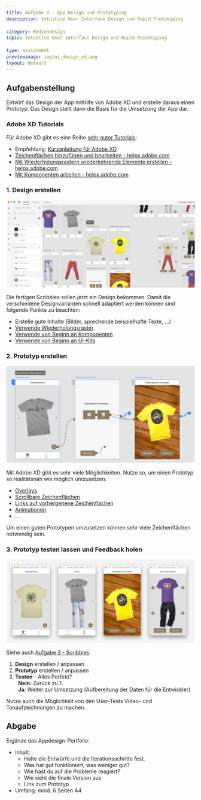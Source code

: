 ```yaml
---
title: Aufgabe 4 - App Design und Prototyping
description: Intuitive User Interface Design und Rapid Prototyping

category: Mediendesign
topic: Intuitive User Interface Design und Rapid Prototyping

type: assignment
previewimage: img/ui_design_xd.png
layout: default
---
```



## Aufgabenstellung

Entwirf das Design der App mithilfe von Adobe XD und erstelle daraus einen Prototyp. Das Design stellt dann die Basis für die Umsetzung der App dar.

### Adobe XD Tutorials

Für Adobe XD gibt es eine Reihe [sehr guter Tutorials](https://helpx.adobe.com/at/xd/tutorials.html):

* Empfehlung: [Kurzanleitung für Adobe XD](https://helpx.adobe.com/at/xd/how-to/make-prototype.html)
* [Zeichenflächen hinzufügen und bearbeiten - helpx.adobe.com](https://helpx.adobe.com/at/xd/how-to/add-and-edit-artboards.html)
* [Mit Wiederholungsrastern wiederkehrende Elemente erstellen - helpx.adobe.com](https://helpx.adobe.com/at/xd/how-to/repeating-elements.html)
* [Mit Komponenten arbeiten - helpx.adobe.com](https://helpx.adobe.com/at/xd/how-to/consistent-design-components.html)



### 1. Design erstellen
![Design mit Adobe XD](img/ui_design_xd.png)

Die fertigen Scribbles sollen jetzt ein Design bekommen. Damit die verschiedene Designvarianten schnell adaptiert werden können sind folgende Punkte zu beachten:

* Erstelle gute Inhalte (Bilder, sprechende beispielhafte Texte, ...)
* [Verwende Wiederholungsraster](https://helpx.adobe.com/at/xd/how-to/repeating-elements.html)
* [Verwende von Beginn an Komponenten](https://www.adobe.com/at/products/xd/learn/get-started-xd-components-libraries.html)
* [Verwende von Beginn an UI-Kits](https://helpx.adobe.com/at/xd/how-to/ui-kits.html)

### 2. Prototyp erstellen
![Prototyp mit Adobe XD](img/ui_design_xd_flow.png)

Mit Adobe XD gibt es sehr viele Möglichkeiten. Nutze so, um einen Prototyp so realitätsnah wie möglich umzusetzen:

* [Overlays](https://helpx.adobe.com/in/xd/user-guide.html/in/xd/help/add-overlays.ug.html)
* [Scrollbare Zeichenflächen](https://helpx.adobe.com/at/xd/how-to/scrollable-artboards.html)
* [Links auf vorhergehene Zeichenflächen](https://helpx.adobe.com/in/xd/user-guide.html/in/xd/help/create-prototypes.ug.html#previous-artboard)
* [Animationen](https://helpx.adobe.com/in/xd/user-guide.html/in/xd/help/animate-prototypes.ug.html)
* ..

Um einen guten Prototypen umzusetzen können sehr viele Zeichenflächen notwendig sein. 

### 3. Prototyp testen lassen und Feedback holen
![Testen mit Adobe XD](img/ui_design_xd_prototype.png)

Siehe auch [Aufgabe 3 - Scribbles](13_appdesign_scribbles.md#3-prototyp-testen-lassen-und-feedback-holen):

1. **Design** erstellen / anpassen
2. **Prototyp** erstellen / anpassen
3. **Testen** - Alles Perfekt?  
   &nbsp;&nbsp;**Nein:** Zurück zu 1.  
   &nbsp;&nbsp;**Ja:** Weiter zur Umsetzung (Aufbereitung der Daten für die Entwickler)

Nutze auch die Möglichkeit von den User-Tests Video- und Tonaufzeichnungen zu machen.

## Abgabe
Ergänze das Appdesign-Portfolio:
- Inhalt:
  - Halte die Entwürfe und die Iterationsschritte fest. 
  - Was hat gut funktioniert, was weniger gut?
  - Wie hast du auf die Probleme reagiert?
  - Wie sieht die finale Version aus
  - Link zum Prototyp    
- Umfang: mind. 6 Seiten A4
